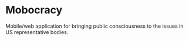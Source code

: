 # Mobocracy
Mobile/web application for bringing public consciousness to the issues in US representative bodies.
